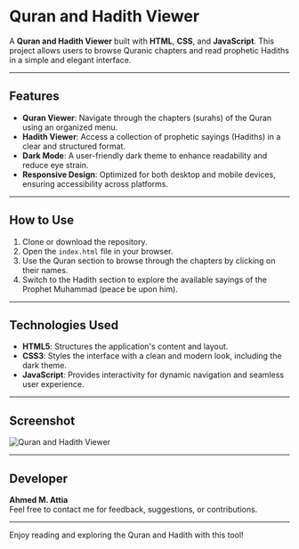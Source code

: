 # Quran and Hadith Viewer

A **Quran and Hadith Viewer** built with **HTML**, **CSS**, and **JavaScript**. This project allows users to browse Quranic chapters and read prophetic Hadiths in a simple and elegant interface.

---

## Features
- **Quran Viewer**: Navigate through the chapters (surahs) of the Quran using an organized menu.
- **Hadith Viewer**: Access a collection of prophetic sayings (Hadiths) in a clear and structured format.
- **Dark Mode**: A user-friendly dark theme to enhance readability and reduce eye strain.
- **Responsive Design**: Optimized for both desktop and mobile devices, ensuring accessibility across platforms.

---

## How to Use
1. Clone or download the repository.
2. Open the `index.html` file in your browser.
3. Use the Quran section to browse through the chapters by clicking on their names.
4. Switch to the Hadith section to explore the available sayings of the Prophet Muhammad (peace be upon him).

---

## Technologies Used
- **HTML5**: Structures the application's content and layout.
- **CSS3**: Styles the interface with a clean and modern look, including the dark theme.
- **JavaScript**: Provides interactivity for dynamic navigation and seamless user experience.

---

## Screenshot
![Quran and Hadith Viewer]([insert-link-or-path-here](https://github.com/Ahm3d0x/A-Quran-and-Hadith-Viewer-built-with-HTML-CSS-and-JavaScript./blob/main/image.png))

---

## Developer
**Ahmed M. Attia**  
Feel free to contact me for feedback, suggestions, or contributions.

---

Enjoy reading and exploring the Quran and Hadith with this tool!
